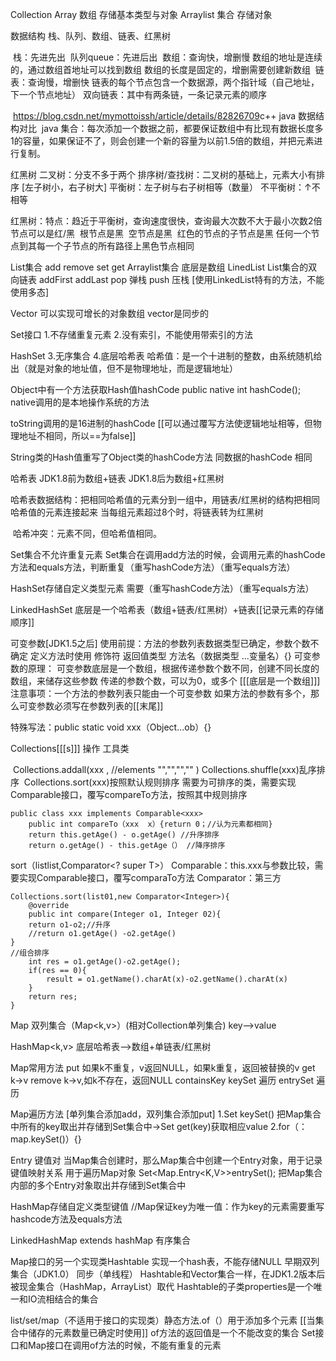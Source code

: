 Collection
	Array	数组 存储基本类型与对象
	Arraylist	集合 存储对象

数据结构
	栈、队列、数组、链表、红黑树

​	栈：先进先出
​	队列queue：先进后出
​	数组：查询快，增删慢
​		数组的地址是连续的，通过数组首地址可以找到数组
​		数组的长度是固定的，增删需要创建新数组
​	链表：查询慢，增删快
​		链表的每个节点包含一个数据源，两个指针域（自己地址，下一个节点地址）
​		双向链表：其中有两条链，一条记录元素的顺序

​			https://blog.csdn.net/mymottoissh/article/details/82826709
​			c++ java 数据结构对比
​			java 集合：每次添加一个数据之前，都要保证数组中有比现有数据长度多1的容量，如果保证不了，则会创建一个新的容量为以前1.5倍的数组，并把元素进行复制。

红黑树
	二叉树：分支不多于两个
	排序树/查找树：二叉树的基础上，元素大小有排序
		[左子树小，右子树大]
	平衡树：左子树与右子树相等（数量）
	不平衡树：↑不相等

​	红黑树：特点：趋近于平衡树，查询速度很快，查询最大次数不大于最小次数2倍
​		节点可以是红/黑
​		根节点是黑
​		空节点是黑
​		红色的节点的子节点是黑
​		任何一个节点到其每一个子节点的所有路径上黑色节点相同

List集合
	add remove set get
	Arraylist集合
	底层是数组
	LinedList
	List集合的双向链表
	addFirst addLast
	pop 弹栈 push 压栈
		[使用LinkedList特有的方法，不能使用多态]

Vector
	可以实现可增长的对象数组
	vector是同步的

Set接口
	1.不存储重复元素
	2.没有索引，不能使用带索引的方法

HashSet
	3.无序集合
	4.底层哈希表
		哈希值：是一个十进制的整数，由系统随机给出（就是对象的地址值，但不是物理地址，而是逻辑地址）

Object中有一个方法获取Hash值hashCode
	public native int hashCode();
		native调用的是本地操作系统的方法

toString调用的是16进制的hashCode
	[[可以通过覆写方法使逻辑地址相等，但物理地址不相同，所以==为false]]

String类的Hash值重写了Object类的hashCode方法
	同数据的hashCode 相同

哈希表
	JDK1.8前为数组+链表
	JDK1.8后为数组+红黑树

​	哈希表数据结构：把相同哈希值的元素分到一组中，用链表/红黑树的结构把相同哈希值的元素连接起来
当每组元素超过8个时，将链表转为红黑树

​	哈希冲突：元素不同，但哈希值相同。

Set集合不允许重复元素
	Set集合在调用add方法的时候，会调用元素的hashCode方法和equals方法，判断重复（重写hashCode方法）（重写equals方法）

HashSet存储自定义类型元素
	需要（重写hashCode方法）（重写equals方法）

LinkedHashSet
	底层是一个哈希表（数组+链表/红黑树）+链表[[记录元素的存储顺序]]

可变参数[JDK1.5之后]
	使用前提：方法的参数列表数据类型已确定，参数个数不确定
	定义方法时使用
	修饰符 返回值类型 方法名（数据类型 ...变量名）{}
	可变参数的原理：
	可变参数底层是一个数组，根据传递参数个数不同，创建不同长度的数组，来储存这些参数
	传递的参数个数，可以为0，或多个
	[[[底层是一个数组]]]
注意事项：一个方法的参数列表只能由一个可变参数
	如果方法的参数有多个，那么可变参数必须写在参数列表的[[末尾]]

特殊写法：public static void xxx（Object...ob）{}


Collections[[[s]]] 操作 工具类

​	Collections.addall(xxx , //elements "","","","" )
​	Collections.shuffle(xxx)乱序排序
​	Collections.sort(xxx)按照默认规则排序
​		需要为可排序的类，需要实现Comparable接口，覆写compareTo方法，按照其中规则排序
​			

```
public class xxx implements Comparable<xxx>
	public int compareTo（xxx  x）{return 0；//认为元素都相同}
	return this.getAge() - o.getAge() //升序排序
	return o.getAge() - this.getAge（） //降序排序
```

sort（list<T>list,Comparator<? super T>）
	Comparable：this.xxx与参数比较，需要实现Comparable接口，覆写comparaTo方法
	Comparator：第三方

```
Collections.sort(list01,new Comparator<Integer>){
	@override
	public int compare(Integer o1, Integer 02){
	return o1-o2;//升序
	//return o1.getAge() -o2.getAge()
}
//组合排序
	int res = o1.getAge()-o2.getAge();
	if(res == 0){
		result = o1.getName().charAt(x)-o2.getName().charAt(x)
	}
	return res;
}
```

Map
	双列集合（Map<k,v>）(相对Collection单列集合)
	key——>value

HashMap<k,v>
	底层哈希表-->数组+单链表/红黑树

Map常用方法
	put 如果k不重复，v返回NULL，如果k重复，返回被替换的v
	get k->v
	remove k->v,如k不存在，返回NULL
	containsKey
	keySet 遍历
	entrySet 遍历

Map遍历方法
	[单列集合添加add，双列集合添加put]
		1.Set<K> keySet() 把Map集合中所有的key取出并存储到<String>Set集合中-><String>Set get(key)获取相应value
		2.for（：map.keySet()）{}

Entry 键值对
	当Map集合创建时，那么Map集合中创建一个Entry对象，用于记录键值映射关系
用于遍历Map对象
	Set<Map.Entry<K,V>>entrySet();
	把Map集合内部的多个Entry对象取出并存储到Set集合中

HashMap存储自定义类型键值
	//Map保证key为唯一值：作为key的元素需要重写hashcode方法及equals方法

LinkedHashMap extends hashMap
	有序集合

Map接口的另一个实现类Hashtable
	实现一个hash表，不能存储NULL
	早期双列集合（JDK1.0）
同步（单线程）
	Hashtable和Vector集合一样，在JDK1.2版本后被现金集合（HashMap，ArrayList）取代
	Hashtable的子类properties是一个唯一和IO流相结合的集合

list/set/map（不适用于接口的实现类）静态方法.of（）用于添加多个元素
	[[当集合中储存的元素数量已确定时使用]]
	of方法的返回值是一个不能改变的集合
		Set接口和Map接口在调用of方法的时候，不能有重复的元素


